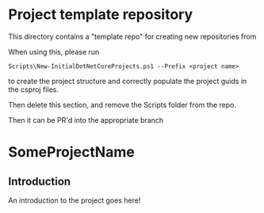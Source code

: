# Project template repository

This directory contains a "template repo" for creating new repositories from

When using this,  please run

`Scripts\New-InitialDotNetCoreProjects.ps1 --Prefix <project name>`

to create the project structure and correctly populate the project guids in the csproj files.

Then delete this section, and remove the Scripts folder from the repo.

Then it can be PR'd into the appropriate branch

# SomeProjectName

## Introduction

An introduction to the project goes here!